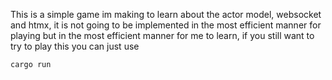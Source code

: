 This is a simple game im making to learn about the actor model, websocket and htmx, it is not going to be implemented in the most efficient manner for playing
but in the most efficient manner for me to learn, if you still want to try to play this you can just use
```bash
cargo run
```
